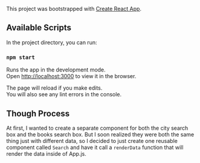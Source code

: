 This project was bootstrapped with [Create React App](https://github.com/facebook/create-react-app).

## Available Scripts

In the project directory, you can run:

### `npm start`

Runs the app in the development mode.<br>
Open [http://localhost:3000](http://localhost:3000) to view it in the browser.

The page will reload if you make edits.<br>
You will also see any lint errors in the console.

## Though Process

At first, I wanted to create a separate component for both the city search box and the books search box. But I soon realized they were both the same thing just with different data, so I decided to just create one reusable component called `Search` and have it call a `renderData` function that will render the data inside of App.js.
